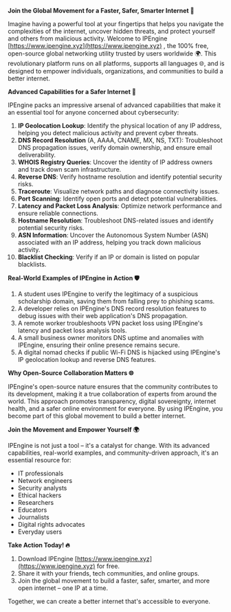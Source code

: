 **Join the Global Movement for a Faster, Safer, Smarter Internet 🚀**

Imagine having a powerful tool at your fingertips that helps you navigate the complexities of the internet, uncover hidden threats, and protect yourself and others from malicious activity. Welcome to IPEngine [https://www.ipengine.xyz](https://www.ipengine.xyz) , the 100% free, open-source global networking utility trusted by users worldwide 🌍. This revolutionary platform runs on all platforms, supports all languages 🌐, and is designed to empower individuals, organizations, and communities to build a better internet.

**Advanced Capabilities for a Safer Internet 🔐**

IPEngine packs an impressive arsenal of advanced capabilities that make it an essential tool for anyone concerned about cybersecurity:

1.  **IP Geolocation Lookup**: Identify the physical location of any IP address, helping you detect malicious activity and prevent cyber threats.
2.  **DNS Record Resolution** (A, AAAA, CNAME, MX, NS, TXT): Troubleshoot DNS propagation issues, verify domain ownership, and ensure email deliverability.
3.  **WHOIS Registry Queries**: Uncover the identity of IP address owners and track down scam infrastructure.
4.  **Reverse DNS**: Verify hostname resolution and identify potential security risks.
5.  **Traceroute**: Visualize network paths and diagnose connectivity issues.
6.  **Port Scanning**: Identify open ports and detect potential vulnerabilities.
7.  **Latency and Packet Loss Analysis**: Optimize network performance and ensure reliable connections.
8.  **Hostname Resolution**: Troubleshoot DNS-related issues and identify potential security risks.
9.  **ASN Information**: Uncover the Autonomous System Number (ASN) associated with an IP address, helping you track down malicious activity.
10. **Blacklist Checking**: Verify if an IP or domain is listed on popular blacklists.

**Real-World Examples of IPEngine in Action 🛡️**

1.  A student uses IPEngine to verify the legitimacy of a suspicious scholarship domain, saving them from falling prey to phishing scams.
2.  A developer relies on IPEngine's DNS record resolution features to debug issues with their web application's DNS propagation.
3.  A remote worker troubleshoots VPN packet loss using IPEngine's latency and packet loss analysis tools.
4.  A small business owner monitors DNS uptime and anomalies with IPEngine, ensuring their online presence remains secure.
5.  A digital nomad checks if public Wi-Fi DNS is hijacked using IPEngine's IP geolocation lookup and reverse DNS features.

**Why Open-Source Collaboration Matters 🌐**

IPEngine's open-source nature ensures that the community contributes to its development, making it a true collaboration of experts from around the world. This approach promotes transparency, digital sovereignty, internet health, and a safer online environment for everyone. By using IPEngine, you become part of this global movement to build a better internet.

**Join the Movement and Empower Yourself 🌍**

IPEngine is not just a tool – it's a catalyst for change. With its advanced capabilities, real-world examples, and community-driven approach, it's an essential resource for:

*   IT professionals
*   Network engineers
*   Security analysts
*   Ethical hackers
*   Researchers
*   Educators
*   Journalists
*   Digital rights advocates
*   Everyday users

**Take Action Today! 🔥**

1.  Download IPEngine [https://www.ipengine.xyz](https://www.ipengine.xyz) for free.
2.  Share it with your friends, tech communities, and online groups.
3.  Join the global movement to build a faster, safer, smarter, and more open internet – one IP at a time.

Together, we can create a better internet that's accessible to everyone.